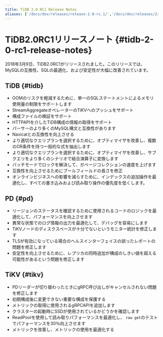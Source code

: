 ```yaml
---
title: TiDB 2.0 RC1 Release Notes
aliases: ['/docs/dev/releases/release-2.0-rc.1/','/docs/dev/releases/2rc1/']
---
```


# TiDB2.0RC1リリースノート {#tidb-2-0-rc1-release-notes}

2018年3月9日、TiDB2.0RC1がリリースされました。このリリースでは、MySQLの互換性、SQLの最適化、および安定性が大幅に改善されています。

## TiDB {#tidb}

-   OOMのリスクを軽減するために、単一のSQLステートメントによるメモリ使用量の制限をサポートします
-   StreamAggregateオペレーターのTiKVへのプッシュをサポート
-   構成ファイルの検証をサポート
-   HTTPAPIを介したTiDB構成の情報の取得をサポート
-   パーサーのより多くのMySQL構文と互換性があります
-   Navicatとの互換性を向上させる
-   より適切なクエリプランを選択するために、オプティマイザを改善し、複数のOR条件を持つ一般的な式を抽出します
-   より適切なクエリプランを選択するために、オプティマイザを改善し、サブクエリをより多くのシナリオで結合演算子に変換します
-   バッチモードでロックを解決して、ガベージコレクションの速度を上げます
-   互換性を向上させるためにブールフィールドの長さを修正
-   オンラインビジネスへの影響を減らすために、インデックスの追加操作を最適化し、すべての書き込みおよび読み取り操作の優先度を低くします。

## PD {#pd}

-   リージョンのステータスを確認するために使用されるコードのロジックを最適化して、パフォーマンスを向上させます
-   異常な状態でのログ情報の出力を最適化して、デバッグを容易にします
-   TiKVノードのディスクスペースが十分でないというモニター統計を修正します
-   TLSが有効になっている場合のヘルスインターフェイスの誤ったレポートの問題を修正します
-   安定性を向上させるために、レプリカの同時追加が構成のしきい値を超える可能性があるという問題を修正します

## TiKV {#tikv}

-   PDリーダーが切り替わったときにgRPC呼び出しがキャンセルされない問題を修正します
-   初期構成後に変更できない重要な構成を保護する
-   メトリックの取得に使用されるgRPCAPIを追加します
-   クラスターの起動時にSSDが使用されているかどうかを確認します
-   ReadPoolを使用して読み取りパフォーマンスを最適化し、 `raw get`のテストでパフォーマンスを30％向上させます
-   メトリックを改善し、メトリックの使用を最適化する
